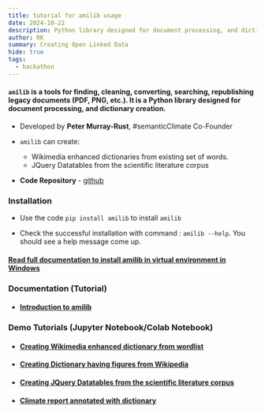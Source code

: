 ```yaml
---
title: tutorial for amilib usage  
date: 2024-10-22
description: Python library designed for document processing, and dictionary creation 
author: RK 
summary: Creating Open Linked Data
hide: true
tags:
  - hackathon
---
```


#### **`amilib`** is a tools for finding, cleaning, converting, searching, republishing legacy documents (PDF, PNG, etc.). It is a Python library designed for document processing, and dictionary creation.

- Developed by **Peter Murray-Rust**, #semanticClimate Co-Founder

- `amilib` can create: 

    - Wikimedia enhanced dictionaries from existing set of words.
    - JQuery Datatables from the scientific literature corpus

- **Code Repository** - [github](https://github.com/petermr/amilib)


### **Installation**  

- Use the code `pip install amilib` to install `amilib`

- Check the successful installation with command : `amilib --help`. You should see a help message come up.

#### [Read full documentation to install amilib in virtual environment in Windows](https://semanticclimate.github.io/p/en/posts/ami_install/)

### Documentation (Tutorial)

- #### [Introduction to amilib](https://github.com/petermr/amilib/blob/parijat_test/Introduction%20to%20amilib.md)

### **Demo Tutorials (Jupyter Notebook/Colab Notebook)**
  
- #### [Creating Wikimedia enhanced dictionary from wordlist](https://colab.research.google.com/drive/1QNETQ3bZFgOvu2iyZCZ0jM9tjTWuUiPi?usp=sharing)

- #### [Creating Dictionary having figures from Wikipedia](https://colab.research.google.com/drive/1mDJcNLGcsP8XM-fzGP6n6A7ozLlq09bE?usp=sharing) 
  
- #### [Creating JQuery Datatables from the scientific literature corpus](https://colab.research.google.com/drive/1RumRjh0EnKcLDmXhtYvxqMKi39BX_sB1?usp=sharing)

- #### [Climate report annotated with dictionary](https://colab.research.google.com/drive/1Rsf7BtGM5v9LAkKvEcEWbK7fHFDiB0Pd?usp=sharing)
  
